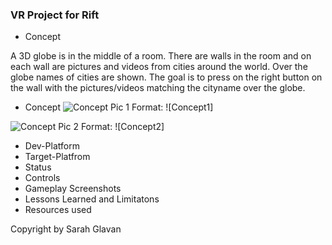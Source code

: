 ### VR Project for Rift
* Concept

A 3D globe is in the middle of a room. There are walls in the room and on each wall are pictures and videos from cities around the world. Over the globe names of cities are shown. The goal is to press on the right button on the wall with the pictures/videos matching the cityname over the globe.

* Concept
![Concept Pic 1](/Desktop/Repos/VrGame-sglavan/Concept/1)
Format: ![Concept1]

![Concept Pic 2](/Desktop/Repos/VrGame-sglavan/Concept/2)
Format: ![Concept2]

* Dev-Platform
* Target-Platfrom
* Status
* Controls
* Gameplay Screenshots
* Lessons Learned and Limitatons
* Resources used

Copyright by Sarah Glavan